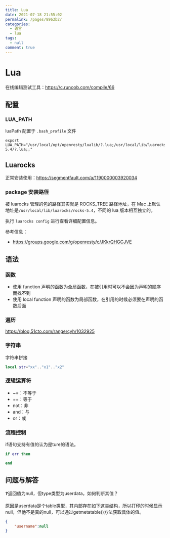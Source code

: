 ```yaml
---
title: Lua
date: 2021-07-18 21:55:02
permalink: /pages/8963b2/
categories: 
  - 语言
  - lua
tags: 
  - null
comment: true
---
```

# Lua

在线编辑测试工具：https://c.runoob.com/compile/66

## 配置

### LUA_PATH

luaPath 配置于 `.bash_profile` 文件

```
export LUA_PATH="/usr/local/opt/openresty/lualib/?.lua;/usr/local/lib/luarocks/rocks-5.4/?.lua;;"
```

## Luarocks

正常安装使用：https://segmentfault.com/a/1190000003920034

### package 安装路径

被 luarocks 管理的包的路径其实就是 ROCKS_TREE 路径地址，在 Mac 上默认地址是`/usr/local/lib/luarocks/rocks-5.4`，不同的 lua 版本相互独立的。

执行 `luarocks config` 进行查看详细配置信息。

参考信息：

- https://groups.google.com/g/openresty/c/JKkrQHGCJVE

## 语法

### 函数

- 使用 function 声明的函数为全局函数，在被引用时可以不会因为声明的顺序而找不到
- 使用 local function 声明的函数为局部函数，在引用的时候必须要在声明的函数后面

### 遍历

https://blog.51cto.com/rangercyh/1032925

### 字符串

字符串拼接

```lua
local str="xx".."x1".."x2"
```

### 逻辑运算符

- ~=：不等于
- ==：等于
- not：非
- and：与
- or：或

### 流程控制

if语句支持有值的认为是ture的语法。

```lua
if err then

end
```



## 问题与解答

❓返回值为null，但type类型为userdata，如何判断其值？

原因是userdata是个table类型，其内部存在如下这类结构，所以打印的时候显示null，但他不是真的null，可以通过getmetatable()方法获取具体的值。

```json
{
	"username":null
}
```

